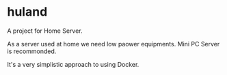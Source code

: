 # huland
A project for Home Server.

As a server used at home we need low paower equipments.
Mini PC Server is recommonded.

It's a very simplistic approach to using Docker.
